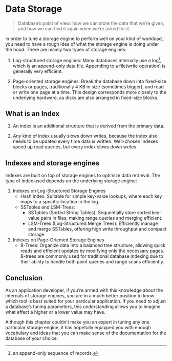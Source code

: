 # Data Storage

> Database’s point of view: how we can store the data that we’re given, and how we can find it again when we’re asked for it.

In order to tune a storage engine to perform well on your kind of workload, you need to have a rough idea of what the storage engine is doing under the hood. There are mainly two types of storage engines:

1. Log-structured storage engines: Many databases internally use a log[^1], which is an append-only data file. Appending to a file(write operation) is generally very efficient.

2. Page-oriented storage engines: Break the database down into fixed-size blocks or pages, traditionally 4 KB in size (sometimes bigger), and read or write one page at a time. This design corresponds more closely to the underlying hardware, as disks are also arranged in fixed-size blocks.

## What is an Index

1. An index is an additional structure that is derived from the primary data.

2. Any kind of index usually slows down writes, because the index also needs to be updated every time data is written. Well-chosen indexes speed up read queries, but every index slows down writes.

## Indexes and storage engines

Indexes are built on top of storage engines to optimize data retrieval. The type of index used depends on the underlying storage engine:

1. Indexes on Log-Structured Storage Engines
   - Hash Index: Suitable for simple key-value lookups, where each key maps to a specific location in the log.
   - SSTables and LSM-Trees:
     - SSTables (Sorted String Tables): Sequentially store sorted key-value pairs in files, making range queries and merging efficient.
     - LSM-Trees (Log-Structured Merge Trees): Efficiently manage and merge SSTables, offering high write throughput and compact storage.
2. Indexes on Page-Oriented Storage Engines
   - B-Trees: Organize data into a balanced tree structure, allowing quick reads and efficient updates by modifying only the necessary pages. B-trees are commonly used for traditional database indexing due to their ability to handle both point queries and range scans efficiently.

## Conclusion

As an application developer, if you’re armed with this knowledge about the internals of storage engines, you are in a much better position to know which tool is best suited for your particular application. If you need to adjust a database’s tuning parameters, this understanding allows you to imagine what effect a higher or a lower value may have.

Although this chapter couldn’t make you an expert in tuning any one particular storage engine, it has hopefully equipped you with enough vocabulary and ideas that you can make sense of the documentation for the database of your choice.

[^1]: an append-only sequence of records.
